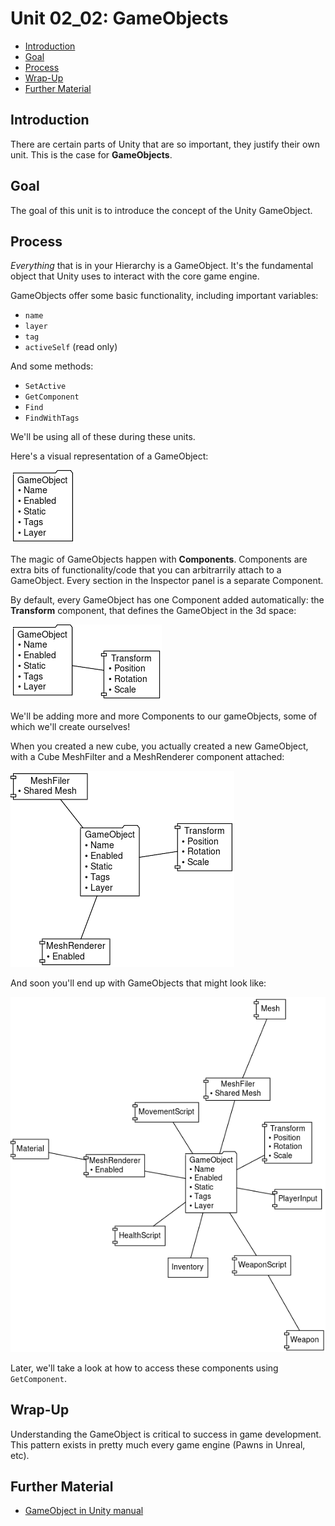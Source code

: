 #  Unit 02_02: GameObjects

<!-- TOC START min:2 max:4 link:true asterisk:false update:true -->
- [Introduction](#introduction)
- [Goal](#goal)
- [Process](#process)
- [Wrap-Up](#wrap-up)
- [Further Material](#further-material)
<!-- TOC END -->

##  Introduction

There are certain parts of Unity that are so important, they justify their own unit. This is the case for **GameObjects**.

##  Goal


The goal of this unit is to introduce the concept of the Unity GameObject.

##  Process


*Everything* that is in your Hierarchy is a GameObject. It's the fundamental object that Unity uses to interact with the core game engine.

GameObjects offer some basic functionality, including important variables:

- `name`
- `layer`
- `tag`
- `activeSelf` (read only)

And some methods:

- `SetActive`
- `GetComponent`
- `Find`
- `FindWithTags`

We'll be using all of these during these units.

Here's a visual representation of a GameObject:


![](images/02b_GameObject.png?0.3761915521421515)  

The magic of GameObjects happen with **Components**. Components are extra bits of functionality/code that you can arbitrarrily attach to a GameObject. Every section in the Inspector panel is a separate Component.

By default, every GameObject has one Component added automatically: the **Transform** component, that defines the GameObject in the 3d space:


![](images/02b_GameObjectTransform.png?0.963499699314079)  

We'll be adding more and more Components to our gameObjects, some of which we'll create ourselves!

When you created a new cube, you actually created a new GameObject, with a Cube MeshFilter and a MeshRenderer component attached:


![](images/02b_GameObjectMesh.png?0.38894597912424644)  

And soon you'll end up with GameObjects that might look like:


![](images/02b_GameObjectFull.png?0.19822808616453091)  

Later, we'll take a look at how to access these components using `GetComponent`.

##  Wrap-Up

Understanding the GameObject is critical to success in game development. This pattern exists in pretty much every game engine (Pawns in Unreal, etc).

##  Further Material

- [GameObject in Unity manual](https://docs.unity3d.com/ScriptReference/GameObject.html )
